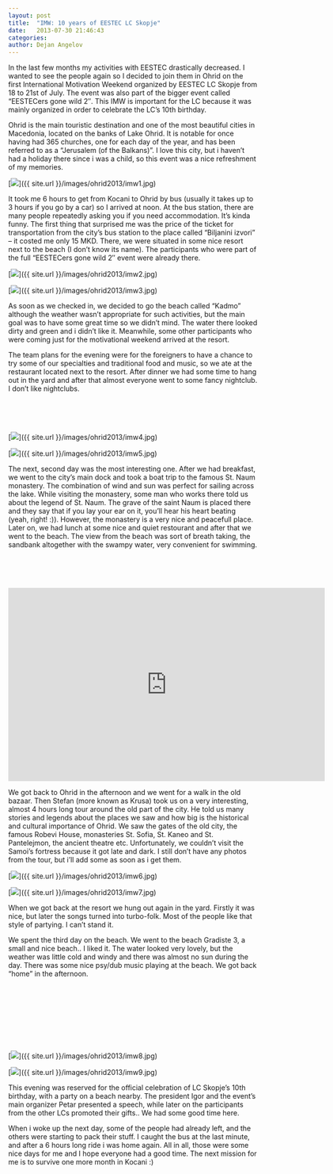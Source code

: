 ```yaml
---
layout: post
title:  "IMW: 10 years of EESTEC LC Skopje"
date:   2013-07-30 21:46:43
categories: 
author: Dejan Angelov
---
```


In the last few months my activities with EESTEC drastically decreased. I wanted to see the people again so I decided to join them in Ohrid on the first International Motivation Weekend organized by EESTEC LC Skopje from 18 to 21st of July. The event was also part of the bigger event called “EESTECers gone wild 2″. This IMW is important for the LC because it was mainly organized in order to celebrate the LC’s 10th birthday.

Ohrid is the main touristic destination and one of the most beautiful cities in Macedonia, located on the banks of Lake Ohrid. It is notable for once having had 365 churches, one for each day of the year, and has been referred to as a “Jerusalem (of the Balkans)”. I love this city, but i haven’t had a holiday there since i was a child, so this event was a nice refreshment of my memories.

[<img src="{{ site.url }}/images/ohrid2013/imw1small.jpg" class="img-right" />]({{ site.url }}/images/ohrid2013/imw1.jpg)

It took me 6 hours to get from Kocani to Ohrid by bus (usually it takes up to 3 hours if you go by a car) so I arrived at noon. At the bus station, there are many people repeatedly asking you if you need accommodation. It’s kinda funny. The first thing that surprised me was the price of the ticket for transportation from the city’s bus station to the place called “Biljanini izvori” – it costed me only 15 MKD. There, we were situated in some nice resort next to the beach (I don’t know its name). The participants who were part of the full “EESTECers gone wild 2″ event were already there.

[<img src="{{ site.url }}/images/ohrid2013/imw2small.jpg" class="img-left" />]({{ site.url }}/images/ohrid2013/imw2.jpg)

[<img src="{{ site.url }}/images/ohrid2013/imw3small.jpg" class="img-left" />]({{ site.url }}/images/ohrid2013/imw3.jpg)

As soon as we checked in, we decided to go the beach called “Kadmo” although the weather wasn’t appropriate for such activities, but the main goal was to have some great time so we didn’t mind. The water there looked dirty and green and i didn’t like it. Meanwhile,  some other participants who were coming just for the motivational weekend arrived at the resort.

The team plans for the evening were for the foreigners to have a chance to try some of our specialties and traditional food and music, so we ate at the restaurant located next to the resort. After dinner we had some time to hang out in the yard and after that almost everyone went to some fancy nightclub. I don’t like nightclubs.

<br /><br /><br />

[<img src="{{ site.url }}/images/ohrid2013/imw4small.jpg" class="img-right" />]({{ site.url }}/images/ohrid2013/imw4.jpg)

[<img src="{{ site.url }}/images/ohrid2013/imw5small.jpg" class="img-right" />]({{ site.url }}/images/ohrid2013/imw5.jpg)

The next, second day was the most interesting one. After we had breakfast, we went to the city’s main dock and took a boat trip to the famous St. Naum monastery. The combination of wind and sun was perfect for sailing across the lake. While visiting the monastery, some man who works there told us about the legend of St. Naum. The grave of the saint Naum is placed there and they say that if you lay your ear on it, you’ll hear his heart beating (yeah, right! :)). However, the monastery is a very nice and peacefull place. Later on, we had lunch at some nice and quiet restourant and after that we went to the beach. The view from the beach was sort of breath taking, the sandbank altogether with the swampy water, very convenient for swimming.

<br /><br /><br />

<p style='text-align:center; display: block; margin-top: 10px;'><iframe class='youtube-player' type='text/html' width='640' height='390' src='http://www.youtube.com/embed/TCCLT4JO_ok?version=3&#038;rel=1&#038;fs=1&#038;showsearch=0&#038;showinfo=1&#038;iv_load_policy=1&#038;wmode=transparent' frameborder='0' allowfullscreen='true'></iframe></p>

We got back to Ohrid in the afternoon and we went for a walk in the old bazaar. Then Stefan (more known as Krusa) took us on a very interesting, almost 4 hours long tour around the old part of the city. He told us many stories and legends about the places we saw and how big is the historical and cultural importance of Ohrid. We saw the gates of the old city, the famous Robevi House, monasteries St. Sofia, St. Kaneo and St. Pantelejmon, the ancient theatre etc. Unfortunately, we couldn’t visit the Samoi’s fortress because it got late and dark. I still don’t have any photos from the tour, but i’ll add some as soon as i get them.

[<img src="{{ site.url }}/images/ohrid2013/imw6small.jpg" class="img-left" />]({{ site.url }}/images/ohrid2013/imw6.jpg)

[<img src="{{ site.url }}/images/ohrid2013/imw7small.jpg" class="img-left" />]({{ site.url }}/images/ohrid2013/imw7.jpg)

When we got back at the resort we hung out again in the yard. Firstly it was nice, but later the songs turned into turbo-folk. Most of the people like that style of partying. I can’t stand it.

We spent the third day on the beach. We went to the beach Gradiste 3, a small and nice beach.. I liked it. The water looked very lovely, but the weather was little cold and windy and there was almost no sun during the day. There was some nice psy/dub music playing at the beach. We got back “home” in the afternoon.

<br /><br /><br /><br /><br /><br /><br />

[<img src="{{ site.url }}/images/ohrid2013/imw8small.jpg" class="img-right" />]({{ site.url }}/images/ohrid2013/imw8.jpg)

[<img src="{{ site.url }}/images/ohrid2013/imw9small.jpg" class="img-right" />]({{ site.url }}/images/ohrid2013/imw9.jpg)

This evening was reserved for the official celebration of LC Skopje’s 10th birthday, with a party on a beach nearby. The president Igor and the event’s main organizer Petar presented a speech, while later on the participants from the other LCs promoted their gifts.. We had some good time here.

When i woke up the next day, some of the people had already left, and the others were starting to pack their stuff. I caught the bus at the last minute, and after a 6 hours long ride i was home again. All in all, those were some nice days for me and I hope everyone had a good time. The next mission for me is to survive one more month in Kocani :)